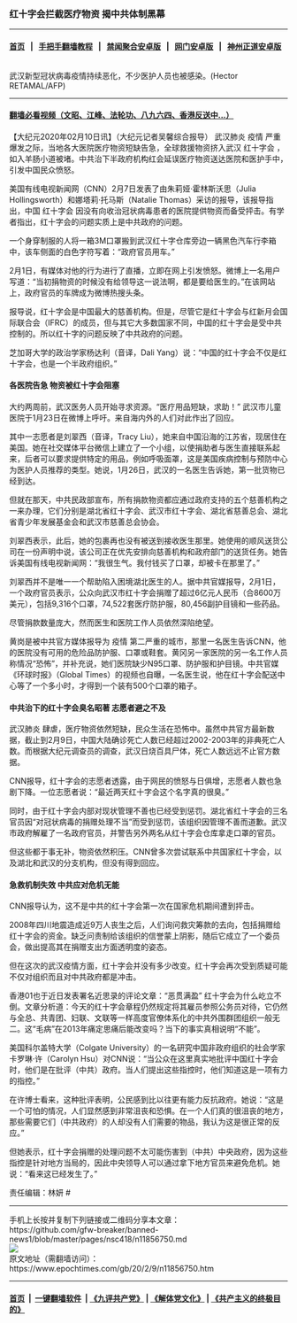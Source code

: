 ### 红十字会拦截医疗物资 揭中共体制黑幕
------------------------

#### [首页](https://github.com/gfw-breaker/banned-news1/blob/master/README.md) &nbsp;&nbsp;|&nbsp;&nbsp; [手把手翻墙教程](https://github.com/gfw-breaker/guides/wiki) &nbsp;&nbsp;|&nbsp;&nbsp; [禁闻聚合安卓版](https://github.com/gfw-breaker/bn-android) &nbsp;&nbsp;|&nbsp;&nbsp; [网门安卓版](https://github.com/oGate2/oGate) &nbsp;&nbsp;|&nbsp;&nbsp; [神州正道安卓版](https://github.com/SzzdOgate/update) 



<div><img alt="" class="aligncenter wp-post-image" src="https://i.epochtimes.com/assets/uploads/2020/02/Wuhan-Wuhan-Hospital-600x400-1.jpg"/>
<div class="red16 caption">
 <p>
  武汉新型冠状病毒疫情持续恶化，不少医护人员也被感染。(Hector RETAMAL/AFP)
 </p>
</div>
</div><hr/>

#### [翻墙必看视频（文昭、江峰、法轮功、八九六四、香港反送中...）](https://github.com/gfw-breaker/banned-news1/blob/master/pages/link3.md)

<div><p>
 【大纪元2020年02月10日讯】（大纪元记者吴馨综合报导）
 <ok href="https://www.epochtimes.com/gb/tag/%E6%AD%A6%E6%B1%89%E8%82%BA%E7%82%8E.html">
  武汉肺炎
 </ok>
 <ok href="https://www.epochtimes.com/gb/tag/%E7%96%AB%E6%83%85.html">
  疫情
 </ok>
 严重爆发之际，当地各大医院医疗物资短缺告急，全球救援物资挤入武汉
 <ok href="https://www.epochtimes.com/gb/tag/%E7%BA%A2%E5%8D%81%E5%AD%97%E4%BC%9A.html">
  红十字会
 </ok>
 ，如入羊肠小道被堵。中共治下半政府机构红会延误医疗物资送达医院和医护手中，引发中国民众愤怒。
</p>
<p>
 美国有线电视新闻网（CNN）2月7日发表了由朱莉娅‧霍林斯沃思（Julia Hollingsworth）和娜塔莉‧托马斯（Natalie Thomas）采访的报导，该报导指出，中国
 <ok href="https://www.epochtimes.com/gb/tag/%E7%BA%A2%E5%8D%81%E5%AD%97%E4%BC%9A.html">
  红十字会
 </ok>
 因没有向收治冠状病毒患者的医院提供物资而备受抨击。有学者指出，红十字会的问题实质上是中共政府的问题。
</p>
<p>
 一个身穿制服的人将一箱3M口罩搬到武汉红十字仓库旁边一辆黑色汽车行李箱中，该车侧面的白色字符写着：“政府官员用车。”
</p>
<p>
 2月1日，有媒体对他的行为进行了直播，立即在网上引发愤怒。微博上一名用户写道：“当初捐物资的时候没有给领导这一说法啊，都是要给医生的。”在该网站上，政府官员的车牌成为微博热搜头条。
</p>
<p>
 报导说，红十字会是中国最大的慈善机构。但是，尽管它是红十字会与红新月会国际联合会（IFRC）的成员，但与其它大多数国家不同，中国的红十字会是受中共控制的。所以红十字的问题反映了中共政府的问题。
</p>
<p>
 芝加哥大学的政治学家杨达利（音译，Dali Yang）说：“中国的红十字会不仅是红十字会，也是一个半政府组织。”
</p>
<h4>
 各医院告急 物资被红十字会阻塞
</h4>
<p>
 大约两周前，武汉医务人员开始寻求资源。“医疗用品短缺，求助！” 武汉市儿童医院于1月23日在微博上呼吁。来自海内外的人们对此作出了回应。
</p>
<p>
 其中一志愿者是刘翠西（音译，Tracy Liu），她来自中国沿海的江苏省，现居住在美国。她在社交媒体平台微信上建立了一个小组，以使捐助者与医生直接联系起来，后者可以要求提供特定的用品，例如呼吸面罩，这是美国疾病控制与预防中心为医护人员推荐的类型。她说，1月26日，武汉的一名医生告诉她，第一批货物已经到达。
</p>
<p>
 但就在那天，中共民政部宣布，所有捐款物资都应通过政府支持的五个慈善机构之一来办理，它们分别是湖北省红十字会、武汉市红十字会、湖北省慈善总会、湖北省青少年发展基金会和武汉市慈善总会协会。
</p>
<p>
 刘翠西表示，此后，她的包裹再也没有被送到接收医生那里。她使用的顺风送货公司在一份声明中说，该公司正在优先安排向慈善机构和政府部门的送货任务。她告诉美国有线电视新闻网：“我很生气。我付钱买了口罩，却被卡在那里了。”
</p>
<p>
 刘翠西并不是唯一一个帮助陷入困境湖北医生的人。据中共官媒报导，2月1日，一个政府官员表示，公众向武汉市红十字会捐赠了超过6亿元人民币（合8600万美元），包括9,316个口罩，74,522套医疗防护服，80,456副护目镜和一些药品。
</p>
<p>
 尽管捐款数量庞大，然而医生和医院工作人员依然深陷绝望。
</p>
<p>
 黄岗是被中共官方媒体报导为
 <ok href="https://www.epochtimes.com/gb/tag/%E7%96%AB%E6%83%85.html">
  疫情
 </ok>
 第二严重的城市，那里一名医生告诉CNN，他的医院没有可用的危险品防护服、口罩或鞋套。黄冈另一家医院的另一名工作人员称情况“恐怖”，并补充说，她们医院缺少N95口罩、防护服和护目镜。中共官媒《环球时报》（Global Times）的视频也自曝，一名医生说，他在红十字会配送中心等了一个多小时，才得到一个装有500个口罩的箱子。
</p>
<h4>
 中共治下的红十字会臭名昭著 志愿者避之不及
</h4>
<p>
 <ok href="https://www.epochtimes.com/gb/tag/%E6%AD%A6%E6%B1%89%E8%82%BA%E7%82%8E.html">
  武汉肺炎
 </ok>
 肆虐，医疗物资依然短缺，民众生活在恐怖中。虽然中共官方最新数据，截止到2月9日，中国大陆确诊死亡人数已经超过2002-2003年的非典死亡人数。而根据大纪元调查员的调查，武汉日烧百具尸体，死亡人数远远不止官方数据。
</p>
<p>
 CNN报导，红十字会的志愿者透露，由于网民的愤怒与日俱增，志愿者人数也急剧下降。一位志愿者说：“最近两天红十字会这个名字真的很臭。”
</p>
<p>
 同时，由于红十字会内部对现状管理不善也已经受到惩罚。湖北省红十字会的三名官员因“对冠状病毒的捐赠处理不当”而受到惩罚，该组织因管理不善而道歉。武汉市政府解雇了一名政府官员，并警告另外两名从红十字会仓库拿走口罩的官员。
</p>
<p>
 但这些都于事无补，物资依然积压。CNN曾多次尝试联系中共国家红十字会，以及湖北和武汉的分支机构，但没有得到回应。
</p>
<h4>
 急救机制失效 中共应对危机无能
</h4>
<p>
 CNN报导认为，这不是中共的红十字会第一次在国家危机期间遭到抨击。
</p>
<p>
 2008年四川地震造成近9万人丧生之后，人们询问救灾筹款的去向，包括捐赠给红十字会的资金。缺乏问责制给该组织的信誉蒙上阴影，随后它成立了一个委员会，做出提高其在捐赠支出方面透明度的姿态。
</p>
<p>
 但在这次的武汉疫情方面，红十字会并没有多少改变。红十字会再次受到质疑可能不仅对组织而且对中共政府都是冲击。
</p>
<p>
 香港01也于近日发表署名近思录的评论文章：“恶贯满盈” 红十字会为什么屹立不倒。文章分析道：今天的红十字会章程仍然规定将其雇员参照公务员对待，它仍然与全总、共青团、妇联、文联等一样高度官僚体系化的中共外围群团组织一般无二。这“毛病”在2013年痛定思痛后能改变吗？当下的事实真相说明“不能”。
</p>
<p>
 美国科尔盖特大学（Colgate University）的一名研究中国非政府组织的社会学家卡罗琳‧许（Carolyn Hsu）对CNN说：“当公众在这里真实地批评中国红十字会时，他们是在批评（中共）政府。当人们提出这些指控时，他们知道这是一项有力的指控。”
</p>
<p>
 在许博士看来，这种批评表明，公民感到比以往更有能力反抗政府。她说：“这是一个可怕的情况，人们显然感到非常沮丧和恐惧。在一个人们真的很沮丧的地方，那些需要它们（中共政府）的人却没有人们需要的物品，我认为这是很正常的反应。”
</p>
<p>
 但她表示，红十字会捐赠的处理问题不太可能伤害到（中共）中央政府，因为这些指控是针对地方当局的，因此中央领导人可以通过拿下地方官员来避免危机。她说：“看来这已经发生了。”
</p>
<p>
 责任编辑：林妍 #
</p>
</div>
<hr/>
手机上长按并复制下列链接或二维码分享本文章：<br/>
https://github.com/gfw-breaker/banned-news1/blob/master/pages/nsc418/n11856750.md <br/>
<a href='https://github.com/gfw-breaker/banned-news1/blob/master/pages/nsc418/n11856750.md'><img src='https://github.com/gfw-breaker/banned-news1/blob/master/pages/nsc418/n11856750.md.png'/></a> <br/>
原文地址（需翻墙访问）：https://www.epochtimes.com/gb/20/2/9/n11856750.htm


------------------------
#### [首页](https://github.com/gfw-breaker/banned-news1/blob/master/README.md) &nbsp;|&nbsp; [一键翻墙软件](https://github.com/gfw-breaker/nogfw/blob/master/README.md) &nbsp;| [《九评共产党》](https://github.com/gfw-breaker/9ping.md/blob/master/README.md#九评之一评共产党是什么) | [《解体党文化》](https://github.com/gfw-breaker/jtdwh.md/blob/master/README.md) | [《共产主义的终极目的》](https://github.com/gfw-breaker/gczydzjmd.md/blob/master/README.md)


<img src='http://gfw-breaker.win/banned-news/pages/nsc418/n11856750.md' width='0px' height='0px'/>